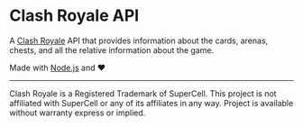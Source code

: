 # Clash Royale API
A [Clash Royale](https://clashroyale.com/) API that provides information about the cards, arenas, chests, and all the relative information about the game.

Made with [Node.js](https://nodejs.org/) and :heart:

----------
Clash Royale is a Registered Trademark of SuperCell. This project is not affiliated with SuperCell or any of its affiliates in any way. Project is available without warranty express or implied.

